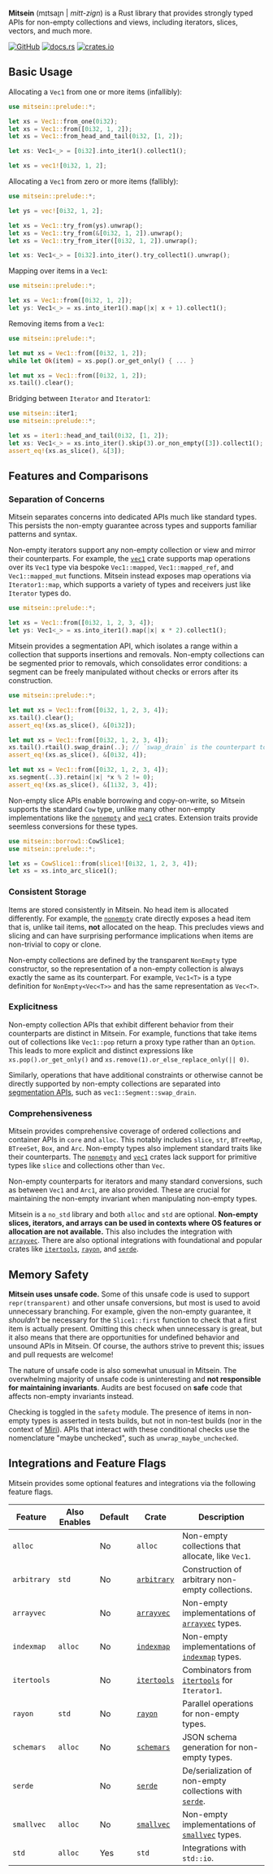 **Mitsein** (mɪtsaɪ̯n | _mitt-zign_) is a Rust library that provides strongly
typed APIs for non-empty collections and views, including iterators, slices,
vectors, and much more.

[![GitHub](https://img.shields.io/badge/GitHub-olson--sean--k/mitsein-8da0cb?logo=github&style=for-the-badge)](https://github.com/olson-sean-k/mitsein)
[![docs.rs](https://img.shields.io/badge/docs.rs-mitsein-66c2a5?logo=rust&style=for-the-badge)](https://docs.rs/mitsein)
[![crates.io](https://img.shields.io/crates/v/mitsein.svg?logo=rust&style=for-the-badge)](https://crates.io/crates/mitsein)

## Basic Usage

Allocating a `Vec1` from one or more items (infallibly):

```rust
use mitsein::prelude::*;

let xs = Vec1::from_one(0i32);
let xs = Vec1::from([0i32, 1, 2]);
let xs = Vec1::from_head_and_tail(0i32, [1, 2]);

let xs: Vec1<_> = [0i32].into_iter1().collect1();

let xs = vec1![0i32, 1, 2];
```

Allocating a `Vec1` from zero or more items (fallibly):

```rust
use mitsein::prelude::*;

let ys = vec![0i32, 1, 2];

let xs = Vec1::try_from(ys).unwrap();
let xs = Vec1::try_from(&[0i32, 1, 2]).unwrap();
let xs = Vec1::try_from_iter([0i32, 1, 2]).unwrap();

let xs: Vec1<_> = [0i32].into_iter().try_collect1().unwrap();
```

Mapping over items in a `Vec1`:

```rust
use mitsein::prelude::*;

let xs = Vec1::from([0i32, 1, 2]);
let ys: Vec1<_> = xs.into_iter1().map(|x| x + 1).collect1();
```

Removing items from a `Vec1`:

```rust
use mitsein::prelude::*;

let mut xs = Vec1::from([0i32, 1, 2]);
while let Ok(item) = xs.pop().or_get_only() { ... }

let mut xs = Vec1::from([0i32, 1, 2]);
xs.tail().clear();
```

Bridging between `Iterator` and `Iterator1`:

```rust
use mitsein::iter1;
use mitsein::prelude::*;

let xs = iter1::head_and_tail(0i32, [1, 2]);
let xs: Vec1<_> = xs.into_iter().skip(3).or_non_empty([3]).collect1();
assert_eq!(xs.as_slice(), &[3]);
```

## Features and Comparisons

### Separation of Concerns

Mitsein separates concerns into dedicated APIs much like standard types. This
persists the non-empty guarantee across types and supports familiar patterns and
syntax.

Non-empty iterators support any non-empty collection or view and mirror their
counterparts. For example, the [`vec1`] crate supports map operations over its
`Vec1` type via bespoke `Vec1::mapped`, `Vec1::mapped_ref`, and
`Vec1::mapped_mut` functions. Mitsein instead exposes map operations via
`Iterator1::map`, which supports a variety of types and receivers just like
`Iterator` types do.

```rust
use mitsein::prelude::*;

let xs = Vec1::from([0i32, 1, 2, 3, 4]);
let ys: Vec1<_> = xs.into_iter1().map(|x| x * 2).collect1();
```

Mitsein provides a segmentation API, which isolates a range within a collection
that supports insertions and removals. Non-empty collections can be segmented
prior to removals, which consolidates error conditions: a segment can be freely
manipulated without checks or errors after its construction.

```rust
use mitsein::prelude::*;

let mut xs = Vec1::from([0i32, 1, 2, 3, 4]);
xs.tail().clear();
assert_eq!(xs.as_slice(), &[0i32]);

let mut xs = Vec1::from([0i32, 1, 2, 3, 4]);
xs.tail().rtail().swap_drain(..); // `swap_drain` is the counterpart to `drain`.
assert_eq!(xs.as_slice(), &[0i32, 4]);

let mut xs = Vec1::from([0i32, 1, 2, 3, 4]);
xs.segment(..3).retain(|x| *x % 2 != 0);
assert_eq!(xs.as_slice(), &[1i32, 3, 4]);
```

Non-empty slice APIs enable borrowing and copy-on-write, so Mitsein supports
the standard `Cow` type, unlike many other non-empty implementations like the
[`nonempty`] and [`vec1`] crates. Extension traits provide seemless conversions
for these types.

```rust
use mitsein::borrow1::CowSlice1;
use mitsein::prelude::*;

let xs = CowSlice1::from(slice1![0i32, 1, 2, 3, 4]);
let xs = xs.into_arc_slice1();
```

### Consistent Storage

Items are stored consistently in Mitsein. No head item is allocated differently.
For example, the [`nonempty`] crate directly exposes a head item that is, unlike
tail items, **not** allocated on the heap. This precludes views and slicing and
can have surprising performance implications when items are non-trivial to copy
or clone.

Non-empty collections are defined by the transparent `NonEmpty` type
constructor, so the representation of a non-empty collection is always exactly
the same as its counterpart. For example, `Vec1<T>` is a type definition for
`NonEmpty<Vec<T>>` and has the same representation as `Vec<T>`.

### Explicitness

Non-empty collection APIs that exhibit different behavior from their
counterparts are distinct in Mitsein. For example, functions that take items out
of collections like `Vec1::pop` return a proxy type rather than an `Option`.
This leads to more explicit and distinct expressions like
`xs.pop().or_get_only()` and `xs.remove(1).or_else_replace_only(|| 0)`.

Similarly, operations that have additional constraints or otherwise cannot be
directly supported by non-empty collections are separated into [segmentation
APIs](#separation-of-concerns), such as `vec1::Segment::swap_drain`.

### Comprehensiveness

Mitsein provides comprehensive coverage of ordered collections and container
APIs in `core` and `alloc`. This notably includes `slice`, `str`, `BTreeMap`,
`BTreeSet`, `Box`, and `Arc`. Non-empty types also implement standard traits
like their counterparts. The [`nonempty`] and [`vec1`] crates lack support for
primitive types like `slice` and collections other than `Vec`.

Non-empty counterparts for iterators and many standard conversions, such as
between `Vec1` and `Arc1`, are also provided. These are crucial for maintaining
the non-empty invariant when manipulating non-empty types.

Mitsein is a `no_std` library and both `alloc` and `std` are optional.
**Non-empty slices, iterators, and arrays can be used in contexts where OS
features or allocation are not available.** This also includes the integration
with [`arrayvec`]. There are also optional integrations with foundational and
popular crates like [`itertools`], [`rayon`], and [`serde`].

## Memory Safety

**Mitsein uses unsafe code.** Some of this unsafe code is used to support
`repr(transparent)` and other unsafe conversions, but most is used to avoid
unnecessary branching. For example, given the non-empty guarantee, it
_shouldn't_ be necessary for the `Slice1::first` function to check that a first
item is actually present. Omitting this check when unnecessary is great, but it
also means that there are opportunities for undefined behavior and unsound APIs
in Mitsein. Of course, the authors strive to prevent this; issues and pull
requests are welcome!

The nature of unsafe code is also somewhat unusual in Mitsein. The overwhelming
majority of unsafe code is uninteresting and **not responsible for maintaining
invariants**. Audits are best focused on **safe** code that affects non-empty
invariants instead.

Checking is toggled in the `safety` module. The presence of items in non-empty
types is asserted in tests builds, but not in non-test builds (nor in the
context of [Miri][`miri`]). APIs that interact with these  conditional checks
use the nomenclature "maybe unchecked", such as `unwrap_maybe_unchecked`.

## Integrations and Feature Flags

Mitsein provides some optional features and integrations via the following
feature flags.

| Feature     | Also Enables | Default | Crate         | Description                                               |
|-------------|--------------|---------|---------------|-----------------------------------------------------------|
| `alloc`     |              | No      | `alloc`       | Non-empty collections that allocate, like `Vec1`.         |
| `arbitrary` | `std`        | No      | [`arbitrary`] | Construction of arbitrary non-empty collections.          |
| `arrayvec`  |              | No      | [`arrayvec`]  | Non-empty implementations of [`arrayvec`] types.          |
| `indexmap`  | `alloc`      | No      | [`indexmap`]  | Non-empty implementations of [`indexmap`] types.          |
| `itertools` |              | No      | [`itertools`] | Combinators from [`itertools`] for `Iterator1`.           |
| `rayon`     | `std`        | No      | [`rayon`]     | Parallel operations for non-empty types.                  |
| `schemars`  | `alloc`      | No      | [`schemars`]  | JSON schema generation for non-empty types.               |
| `serde`     |              | No      | [`serde`]     | De/serialization of non-empty collections with [`serde`]. |
| `smallvec`  | `alloc`      | No      | [`smallvec`]  | Non-empty implementations of [`smallvec`] types.          |
| `std`       | `alloc`      | Yes     | `std`         | Integrations with `std::io`.                              |

[`arbitrary`]: https://crates.io/crates/arbitrary
[`arrayvec`]: https://crates.io/crates/arrayvec
[`indexmap`]: https://crates.io/crates/indexmap
[`itertools`]: https://crates.io/crates/itertools
[`miri`]: https://github.com/rust-lang/miri
[`nonempty`]: https://crates.io/crates/nonempty
[`nunny`]: https://crates.io/crates/nunny
[`rayon`]: https://crates.io/crates/rayon
[`schemars`]: https://crates.io/crates/schemars
[`serde`]: https://crates.io/crates/serde
[`smallvec`]: https://crates.io/crates/smallvec
[`vec1`]: https://crates.io/crates/vec1
